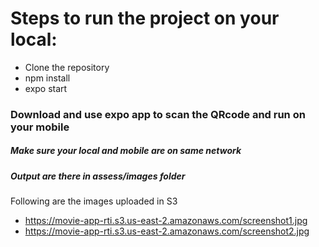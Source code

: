 # Steps to run the project on your local:
- Clone the repository
- npm install
- expo start

### Download and use expo app to scan the QRcode and run on your mobile
##### Make sure your local and mobile are on same network

##### Output are there in assess/images folder

 Following are the images uploaded in S3
- https://movie-app-rti.s3.us-east-2.amazonaws.com/screenshot1.jpg
- https://movie-app-rti.s3.us-east-2.amazonaws.com/screenshot2.jpg
